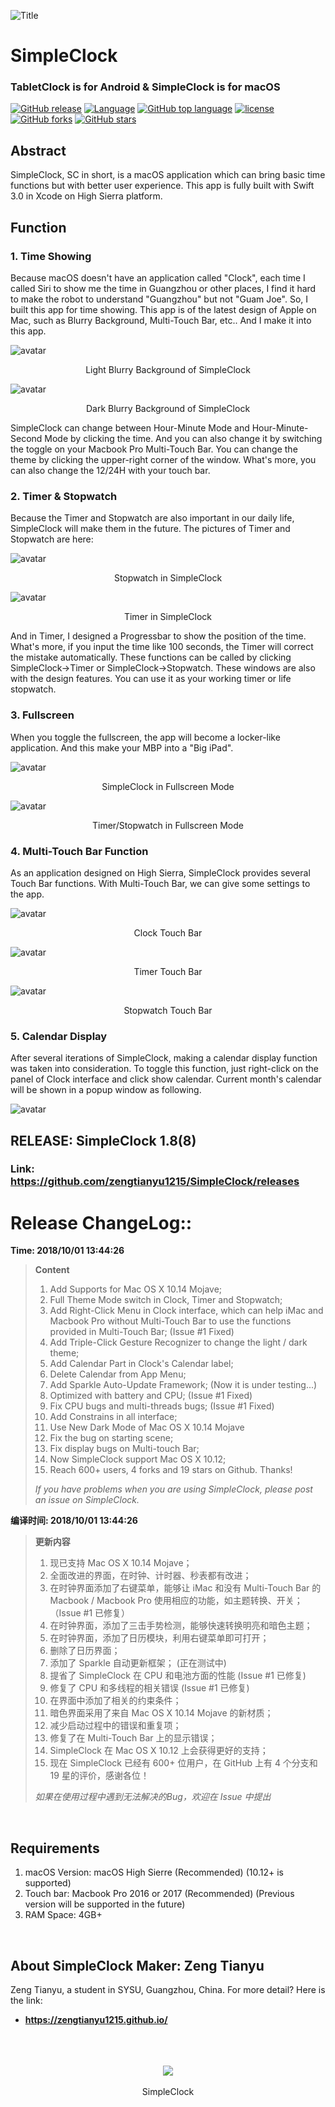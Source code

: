 ![Title](https://raw.githubusercontent.com/zengtianyu1215/SimpleClock/master/SamplePic/Screen%20Shot%202018-01-26%20at%2016.25.36-7.jpg)
# SimpleClock
### TabletClock is for Android & SimpleClock is for macOS
[![GitHub release](https://img.shields.io/github/release/zengtianyu1215/SimpleClock.svg)](https://github.com/zengtianyu1215/SimpleClock/releases)
[![Language](https://img.shields.io/badge/language-swift-orange.svg)](https://github.com/zengtianyu1215/SimpleClock)
[![GitHub top language](https://img.shields.io/github/languages/top/zengtianyu1215/SimpleClock.svg)](https://github.com/zengtianyu1215/SimpleClock)
[![license](https://img.shields.io/github/license/zengtianyu1215/SimpleClock.svg)]()
[![GitHub forks](https://img.shields.io/github/forks/zengtianyu1215/SimpleClock.svg?style=social&label=Fork&style=flat-square)]()
[![GitHub stars](https://img.shields.io/github/stars/zengtianyu1215/SimpleClock.svg?style=social&label=Stars&style=flat-square)]()
<br>

## Abstract

SimpleClock, SC in short, is a macOS application which can bring basic time functions but with better user experience. This app is fully built with Swift 3.0 in Xcode on High Sierra platform. 
<br>

## Function
### 1. Time Showing
Because macOS doesn't have an application called "Clock", each time I called Siri to show me the time in Guangzhou or other places, I find it hard to make the robot to understand "Guangzhou" but not "Guam Joe". So, I built this app for time showing.
This app is of the latest design of Apple on Mac, such as Blurry Background, Multi-Touch Bar, etc.. And I make it into this app.

![avatar](https://raw.githubusercontent.com/zengtianyu1215/SimpleClock/master/SamplePic/Screen%20Shot%202018-01-26%20at%2016.18.43.png)
<center>Light Blurry Background of SimpleClock</center>

![avatar](https://raw.githubusercontent.com/zengtianyu1215/SimpleClock/master/SamplePic/Screen%20Shot%202018-01-26%20at%2016.18.36.png)
<center>Dark Blurry Background of SimpleClock</center>

SimpleClock can change between Hour-Minute Mode and Hour-Minute-Second Mode by clicking the time. And you can also change it by switching the toggle on your Macbook Pro Multi-Touch Bar. You can change the theme by clicking the upper-right corner of the window. What's more, you can also change the 12/24H with your touch bar.

### 2. Timer & Stopwatch
Because the Timer and Stopwatch are also important in our daily life, SimpleClock will make them in the future. The pictures of Timer and Stopwatch are here:
<br>

![avatar](https://raw.githubusercontent.com/zengtianyu1215/SimpleClock/master/SamplePic/Screen%20Shot%202018-01-26%20at%2016.16.48.png)
<center>Stopwatch in SimpleClock</center>

![avatar](https://raw.githubusercontent.com/zengtianyu1215/SimpleClock/master/SamplePic/Screen%20Shot%202018-01-27%20at%2014.59.20.png)
<center>Timer in SimpleClock</center>

And in Timer, I designed a Progressbar to show the position of the time. What's more, if you input the time like 100 seconds, the Timer will correct the mistake automatically. 
These functions can be called by clicking SimpleClock->Timer or SimpleClock->Stopwatch. These windows are also with the design features. You can use it as your working timer or life stopwatch.
<br>

### 3. Fullscreen
When you toggle the fullscreen, the app will become a locker-like application. And this make your MBP into a "Big iPad".
<br>

![avatar](https://raw.githubusercontent.com/zengtianyu1215/SimpleClock/master/SamplePic/Screen%20Shot%202018-01-26%20at%2016.16.35-2.jpg)
<center>SimpleClock in Fullscreen Mode</center>

![avatar](https://raw.githubusercontent.com/zengtianyu1215/SimpleClock/master/SamplePic/Screen%20Shot%202018-01-26%20at%2016.16.56-4.jpg)
<center>Timer/Stopwatch in Fullscreen Mode</center>

### 4. Multi-Touch Bar Function
As an application designed on High Sierra, SimpleClock provides several Touch Bar functions. With Multi-Touch Bar, we can give some settings to the app. 
<br>

![avatar](https://raw.githubusercontent.com/zengtianyu1215/SimpleClock/master/SamplePic/Touch%20Bar%20Shot%202018-01-27%20at%2014.58.33.png)
<center>Clock Touch Bar</center>

![avatar](https://raw.githubusercontent.com/zengtianyu1215/SimpleClock/master/SamplePic/Touch%20Bar%20Shot%202018-01-27%20at%2014.59.05.png)
<center>Timer Touch Bar</center>

![avatar](https://raw.githubusercontent.com/zengtianyu1215/SimpleClock/master/SamplePic/Touch%20Bar%20Shot%202018-01-27%20at%2014.59.00.png)
<center>Stopwatch Touch Bar</center>

### 5. Calendar Display

After several iterations of SimpleClock, making a calendar display function was taken into consideration. To toggle this function, just right-click on the panel of Clock interface and click show calendar. Current month's calendar will be shown in a popup window as following.

![avatar](https://raw.githubusercontent.com/zengtianyu1215/PersonalPics/master/img/Screen%20Shot%202018-11-04%20at%2023.11.18.png)



## RELEASE: SimpleClock 1.8(8)

### Link: <https://github.com/zengtianyu1215/SimpleClock/releases>
# Release ChangeLog::

**Time: 2018/10/01 13:44:26**

>**Content**
>1. Add Supports for Mac OS X 10.14 Mojave;
>2. Full Theme Mode switch in Clock, Timer and Stopwatch;
>3. Add Right-Click Menu in Clock interface, which can help iMac and Macbook Pro without Multi-Touch Bar to use the functions provided in Multi-Touch Bar; (Issue #1 Fixed)
>4. Add Triple-Click Gesture Recognizer to change the light / dark theme;
>5. Add Calendar Part in Clock's Calendar label;
>6. Delete Calendar from App Menu;
>7. Add Sparkle Auto-Update Framework; (Now it is under testing...)
>8. Optimized with battery and CPU; (Issue #1 Fixed)
>9. Fix CPU bugs and multi-threads bugs; (Issue #1 Fixed)
>10. Add Constrains in all interface;
>11. Use New Dark Mode of Mac OS X 10.14 Mojave
>12. Fix the bug on starting scene;
>13. Fix display bugs on Multi-touch Bar;
>14. Now SimpleClock support Mac OS X 10.12;
>15. Reach 600+ users, 4 forks and 19 stars on Github. Thanks!
>
>*If you have problems when you are using SimpleClock, please post an issue on SimpleClock.*

**编译时间: 2018/10/01 13:44:26**

>**更新内容**
>
>1. 现已支持 Mac OS X 10.14 Mojave；
>2. 全面改进的界面，在时钟、计时器、秒表都有改进；
>3. 在时钟界面添加了右键菜单，能够让 iMac 和没有 Multi-Touch Bar 的 Macbook / Macbook Pro 使用相应的功能，如主题转换、开关；（Issue #1 已修复）
>4. 在时钟界面，添加了三击手势检测，能够快速转换明亮和暗色主题；
>5. 在时钟界面，添加了日历模块，利用右键菜单即可打开；
>6. 删除了日历界面；
>7. 添加了 Sparkle 自动更新框架； (正在测试中)
>8. 提省了 SimpleClock 在 CPU 和电池方面的性能 (Issue #1 已修复)
>9. 修复了 CPU 和多线程的相关错误 (Issue #1 已修复)
>10. 在界面中添加了相关的约束条件；
>11. 暗色界面采用了来自 Mac OS X 10.14 Mojave 的新材质；
>12. 减少启动过程中的错误和重复项；
>13. 修复了在 Multi-Touch Bar 上的显示错误；
>14. SimpleClock 在 Mac OS X 10.12 上会获得更好的支持；
>15. 现在 SimpleClock 已经有 600+ 位用户，在 GitHub 上有 4 个分支和 19 星的评价，感谢各位！
>
>*如果在使用过程中遇到无法解决的Bug，欢迎在 Issue 中提出*
<br>

## Requirements
1. macOS Version: macOS High Sierre (Recommended) (10.12+ is supported)
2. Touch bar: Macbook Pro 2016 or 2017 (Recommended) (Previous version will be supported in the future)
3. RAM Space: 4GB+
<br>

## About SimpleClock Maker: Zeng Tianyu
Zeng Tianyu, a student in SYSU, Guangzhou, China. For more detail? Here is the link:
* **<https://zengtianyu1215.github.io/>**
<br>
<br>
<br>
<div style="text-align:center"><img src ="https://raw.githubusercontent.com/zengtianyu1215/SimpleClock/master/icon.png" /></div>
<br>
<center>SimpleClock</center>
<br>
<br>
<br>


